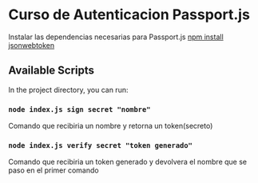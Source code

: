 # Curso de Autenticacion Passport.js

Instalar las dependencias necesarias para Passport.js [npm install jsonwebtoken](https://jwt.io/)

## Available Scripts
In the project directory, you can run:

### `node index.js sign secret "nombre"`
Comando que recibiria un nombre y retorna un token(secreto)

### `node index.js verify secret "token generado"`
Comando que recibiria un token generado y devolvera el nombre que se paso
en el primer comando 


